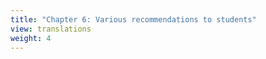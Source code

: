 ```yaml
---
title: "Chapter 6: Various recommendations to students"
view: translations
weight: 4
---
```

<!--
{{< lang "en" />}}{{< lang />}}
{{< lang "fr" />}}{{< lang />}} -->
